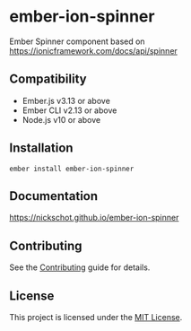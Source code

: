ember-ion-spinner
==============================================================================

Ember Spinner component based on https://ionicframework.com/docs/api/spinner


Compatibility
------------------------------------------------------------------------------

* Ember.js v3.13 or above
* Ember CLI v2.13 or above
* Node.js v10 or above


Installation
------------------------------------------------------------------------------

```
ember install ember-ion-spinner
```


Documentation
------------------------------------------------------------------------------

https://nickschot.github.io/ember-ion-spinner


Contributing
------------------------------------------------------------------------------

See the [Contributing](CONTRIBUTING.md) guide for details.


License
------------------------------------------------------------------------------

This project is licensed under the [MIT License](LICENSE.md).
